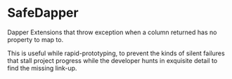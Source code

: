 # SafeDapper
Dapper Extensions that throw exception when a column returned has no property to map to.

This is useful while rapid-prototyping, to prevent the kinds of silent failures that stall
project progress while the developer hunts in exquisite detail to find the missing link-up.
